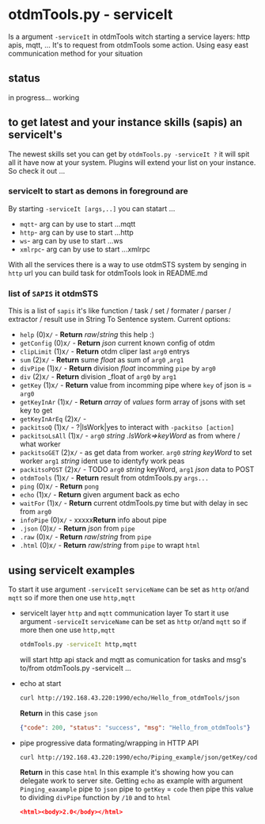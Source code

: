 # otdmTools.py - serviceIt

  Is a argument `-serviceIt` in otdmTools witch  starting a service layers: http apis, mqtt, ... It's to request from otdmTools some action. Using easy east communication  method for your situation

## status

  in progress... working

## to get latest and your instance skills (sapis) an serviceIt's

  The newest skills set you can get by `otdmTools.py -serviceIt ?` it will spit all it have now at your system. Plugins will extend your list on your instance. So check it out ...

### serviceIt to start as demons in foreground are

  By starting `-serviceIt [args,..]` you can statart ...
  - `mqtt`- arg can by use to start ...mqtt
  - `http`- arg can by use to start ...http
  - `ws`- arg can by use to start ...ws
  - `xmlrpc`- arg can by use to start ...xmlrpc

  With all the services there is a way to use otdmSTS system by senging in
  `http` url you can build task for otdmTools look in README.md

### list of `SAPIS` it otdmSTS

  This is a list of `sapis` it's like function / task / set / formater / parser / extractor / result
  use in String To Sentence system. Current options:
  - `help` (0)x`/` - **Return** _raw_/_string_ this help :)
  - `getConfig` (0)x`/` - **Return** _json_ current known config of otdm
  - `clipLimit` (1)x`/` - **Return** otdm cliper last `arg0` entrys
  - `sum` (2)x`/` - **Return** sume _float_ as sum of `arg0` ,`arg1`
  - `divPipe` (1)x`/` - **Return** division _float_ incomming `pipe` by `arg0`
  - `div` (2)x`/` - **Return** division _float of `arg0` by `arg1`
  - `getKey` (1)x`/` - **Return** value from incomming pipe where `key` of json is =  `arg0`
  - `getKeyInAr` (1)x`/` - **Return** _array_ of _values_ form array of jsons with set key to get
  - `getKeyInArEq` (2)x`/` -
  - `packitsoQ` (1)x`/` - ?|lsWork|yes to interact with `-packitso [action]`
  - `packitsoLsAll` (1)x`/` - `arg0` _string_ _.lsWork=>keyWord_ as from where / what worker
  - `packitsoGET` (2)x`/` - as get data from worker. `arg0` _string_ _keyWord_ to set worker `arg1` _string_ ident use to identyfy work peas
  - `packitsoPOST` (2)x`/` - TODO `arg0` _string_ keyWord, `arg1` _json_ data to POST
  - `otdmTools` (1)x`/` - **Return** result from otdmTools.py `args...`
  - `ping` (0)x`/` - **Return** `pong`
  - `echo` (1)x`/` - **Return** given argument back as echo
  - `waitFor` (1)x`/` - **Return** current otdmTools.py time but with delay in sec from `arg0`
  - `infoPipe` (0)x`/` - xxxxx**Return** info about pipe
  - `.json` (0)x`/` - **Return** _json_ from `pipe`
  - `.raw` (0)x`/` - **Return** _raw_/_string_ from `pipe`
  - `.html` (0)x`/` - **Return** _raw_/_string_ from `pipe` to wrapt `html`

## using serviceIt examples

  To start it use argument `-serviceIt` `serviceName` can be set as `http` or/and `mqtt` so if more then one use `http,mqtt`

* serviceIt layer `http` and `mqtt` communication layer
  To start it use argument `-serviceIt` `serviceName` can be set as `http` or/and `mqtt` so if more then one use `http,mqtt`

  ```bash
  otdmTools.py -serviceIt http,mqtt
  ```

  will start http api stack and mqtt as comunication for tasks and msg's to/from otdmTools.py -serviceIt ...

* echo at start

  ```bash
  curl http://192.168.43.220:1990/echo/Hello_from_otdmTools/json
  ```

  **Return** in this case `json`  

  ```json
  {"code": 200, "status": "success", "msg": "Hello_from_otdmTools"}
  ```

* pipe progressive data formating/wrapping in HTTP API  

  ```bash
  curl http://192.168.43.220:1990/echo/Piping_example/json/getKey/code/divPipe/100/html
  ```

  **Return** in this case `html`
  In this example it's showing how you can delegate work to server site. Getting `echo` as example with argument `Pinging_eaxample` pipe to `json` pipe to `getKey` = `code` then pipe this value to dividing `divPipe` function by `/10` and to `html`

  ```json
  <html><body>2.0</body></html>
  ```
